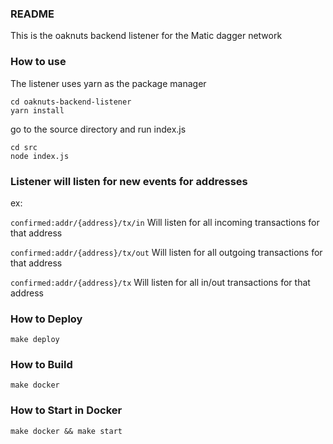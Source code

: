 ### README

This is the oaknuts backend listener for the Matic dagger network

### How to use

The listener uses yarn as the package manager

```
cd oaknuts-backend-listener
yarn install
```

go to the source directory and run index.js

```
cd src
node index.js
```

### Listener will listen for new events for addresses

ex:

`confirmed:addr/{address}/tx/in` Will listen for all incoming transactions for that address

`confirmed:addr/{address}/tx/out` Will listen for all outgoing transactions for that address

`confirmed:addr/{address}/tx` Will listen for all in/out transactions for that address

### How to Deploy

```
make deploy
```

### How to Build

```
make docker
```

### How to Start in Docker

```
make docker && make start
```
